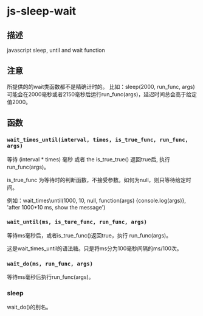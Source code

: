 # js-sleep-wait

## 描述
javascript sleep, until and wait function

## 注意

所提供的的wait类函数都不是精确计时的。
比如：sleep(2000, run\_func, args) 可能会在2000毫秒或者2150毫秒后运行run\_func(args)，延迟时间总会高于给定值2000。

## 函数

### `wait_times_until(interval, times, is_true_func, run_func, args)`

等待 (interval * times) 毫秒 或者 the is\_true\_true() 返回true后, 执行run\_func(args)。

is\_true\_func 为等待时的判断函数，不接受参数。如何为null，则只等待给定时间。

例如：wait\_times\until(1000, 10, null, function(args) {console.log(args)}, 'after 1000\*10 ms, show the message')


### `wait_until(ms, is_ture_func, run_func, args)`

等待ms毫秒后，或者is\_true\_func()返回true，执行 run\_func(args)。

这是wait\_times\_until的语法糖。只是将ms分为100毫秒间隔的ms/100次。

### `wait_do(ms, run_func, args)`

等待ms毫秒后执行run\_func(args)。

### sleep

wait\_do()的别名。
